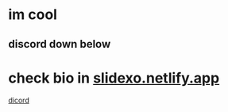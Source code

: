# im cool
## discord down below
# check bio in [slidexo.netlify.app](https://slidexo.netlify.app)
[dicord](https://lanyard-visualizer.netlify.app/user/1192801918272155709)
